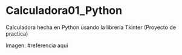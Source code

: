 # Calculadora01_Python

Calculadora hecha en Python usando la librería Tkinter (Proyecto de practica)

Imagen:
#referencia aqui